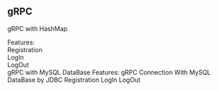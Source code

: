 <h2>gRPC</h2>
<p>gRPC with HashMap</p>

Features:
<br>
Registration
<br>
LogIn
<br>
LogOut
<br>
gRPC with MySQL DataBase
Features:
gRPC Connection With MySQL DataBase by JDBC
Registration
LogIn
LogOut
